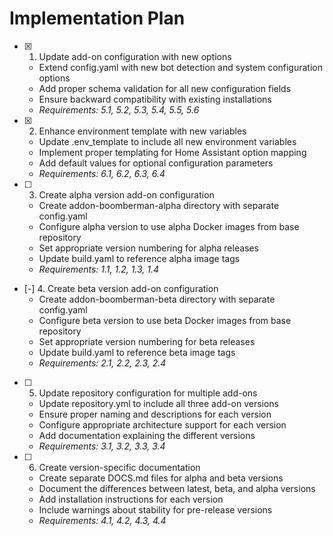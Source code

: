 # Implementation Plan

- [x] 1. Update add-on configuration with new options
  - Extend config.yaml with new bot detection and system configuration options
  - Add proper schema validation for all new configuration fields
  - Ensure backward compatibility with existing installations
  - _Requirements: 5.1, 5.2, 5.3, 5.4, 5.5, 5.6_

- [x] 2. Enhance environment template with new variables
  - Update .env_template to include all new environment variables
  - Implement proper templating for Home Assistant option mapping
  - Add default values for optional configuration parameters
  - _Requirements: 6.1, 6.2, 6.3, 6.4_

- [ ] 3. Create alpha version add-on configuration
  - Create addon-boomberman-alpha directory with separate config.yaml
  - Configure alpha version to use alpha Docker images from base repository
  - Set appropriate version numbering for alpha releases
  - Update build.yaml to reference alpha image tags
  - _Requirements: 1.1, 1.2, 1.3, 1.4_

- [-] 4. Create beta version add-on configuration
  - Create addon-boomberman-beta directory with separate config.yaml
  - Configure beta version to use beta Docker images from base repository
  - Set appropriate version numbering for beta releases
  - Update build.yaml to reference beta image tags
  - _Requirements: 2.1, 2.2, 2.3, 2.4_

- [ ] 5. Update repository configuration for multiple add-ons
  - Update repository.yml to include all three add-on versions
  - Ensure proper naming and descriptions for each version
  - Configure appropriate architecture support for each version
  - Add documentation explaining the different versions
  - _Requirements: 3.1, 3.2, 3.3, 3.4_

- [ ] 6. Create version-specific documentation
  - Create separate DOCS.md files for alpha and beta versions
  - Document the differences between latest, beta, and alpha versions
  - Add installation instructions for each version
  - Include warnings about stability for pre-release versions
  - _Requirements: 4.1, 4.2, 4.3, 4.4_

